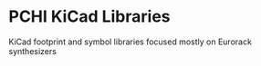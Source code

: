 # PCHI KiCad Libraries

KiCad footprint and symbol libraries focused mostly on Eurorack synthesizers

